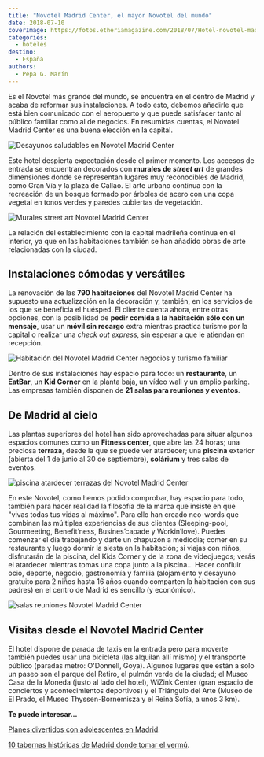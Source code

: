```yaml
---
title: "Novotel Madrid Center, el mayor Novotel del mundo"
date: 2018-07-10
coverImage: https://fotos.etheriamagazine.com/2018/07/Hotel-novotel-madrid-center-2.jpg
categories: 
  - hoteles
destino: 
  - España
authors: 
  - Pepa G. Marín
---
```


Es el Novotel más grande del mundo, se encuentra en el centro de Madrid y acaba de 
reformar sus instalaciones. A todo esto, debemos añadirle que está bien comunicado con 
el aeropuerto y que puede satisfacer tanto al público familiar como al de negocios. En 
resumidas cuentas, el Novotel Madrid Center es una buena elección en la capital. 

![Desayunos saludables en Novotel Madrid Center](https://fotos.etheriamagazine.com/2018/07/Hotel-novotel-madrid-center-3.jpg "Los días comienzan en Novotel Madrid Center con un buen desayuno.")

Este hotel despierta expectación desde el primer momento. Los accesos de entrada se 
encuentran decorados con **murales de _street art_** de grandes dimensiones donde se 
representan lugares muy reconocibles de Madrid, como Gran Vía y la plaza de Callao. El 
arte urbano continua con la recreación de un bosque formado por árboles de acero con una 
copa vegetal en tonos verdes y paredes cubiertas de vegetación. 

![Murales street art Novotel Madrid Center](https://fotos.etheriamagazine.com/2018/07/Hotel-novotel-madrid-center-7.jpg "Murales de street art reciben al huésped.")

La relación del establecimiento con la capital madrileña continua en el interior, ya que 
en las habitaciones también se han añadido obras de arte relacionadas con la ciudad. 

## Instalaciones cómodas y versátiles

La renovación de las **790 habitaciones** del Novotel Madrid Center ha supuesto una 
actualización en la decoración y, también, en los servicios de los que se beneficia el 
huésped. El cliente cuenta ahora, entre otras opciones, con la posibilidad de **pedir 
comida a la habitación sólo con un mensaje**, usar un **móvil sin recargo** extra 
mientras practica turismo por la capital o realizar una _check out express_, sin esperar 
a que le atiendan en recepción. 

![Habitación del Novotel Madrid Center negocios y turismo familiar](https://fotos.etheriamagazine.com/2018/07/Hotel-novotel-madrid-center-1.jpg "Habitación standard del Novotel Madrid Center.")

Dentro de sus instalaciones hay espacio para todo: un **restaurante**, un **EatBar**, un 
**Kid Corner** en la planta baja, un vídeo wall y un amplio parking. Las empresas 
también disponen de **21 salas para reuniones y eventos**. 

## De Madrid al cielo

Las plantas superiores del hotel han sido aprovechadas para situar algunos espacios 
comunes como un **Fitness center**, que abre las 24 horas; una preciosa **terraza**, 
desde la que se puede ver atardecer; una **piscina** exterior (abierta del 1 de junio al 
30 de septiembre), **solárium** y tres salas de eventos. 

![piscina atardecer terrazas del Novotel Madrid Center](https://fotos.etheriamagazine.com/2018/07/Hotel-novotel-madrid-center-2.jpg "La piscina se encuentra en la terraza del hotel.")

En este Novotel, como hemos podido comprobar, hay espacio para todo, también para hacer 
realidad la filosofía de la marca que insiste en que "vivas todas tus vidas al máximo". 
Para ello han creado neo-words que combinan las múltiples experiencias de sus clientes 
(Sleeping-pool, Gourmeeting, Benefit’ness, Busines’capade y Workin’love). Puedes 
comenzar el día trabajando y darte un chapuzón a mediodía; comer en su restaurante y 
luego dormir la siesta en la habitación; si viajas con niños, disfrutarán de la piscina, 
del Kids Corner y de la zona de videojuegos; verás el atardecer mientras tomas una copa 
junto a la piscina... Hacer confluir ocio, deporte, negocio, gastronomía y familia 
(alojamiento y desayuno gratuito para 2 niños hasta 16 años cuando comparten la 
habitación con sus padres) en el centro de Madrid es sencillo (y económico). 

![salas reuniones Novotel Madrid Center](https://fotos.etheriamagazine.com/2018/07/Hotel-novotel-madrid-center-6.jpg "Sala de reunión del Novotel Madrid Center.")

## Visitas desde el Novotel Madrid Center

El hotel dispone de parada de taxis en la entrada pero para moverte también puedes usar 
una bicicleta (las alquilan allí mismo) y el transporte público (paradas metro: 
O'Donnell, Goya). Algunos lugares que están a solo un paseo son el parque del Retiro, el 
pulmón verde de la ciudad; el Museo Casa de la Moneda (justo al lado del hotel), WiZink 
Center (gran espacio de conciertos y acontecimientos deportivos) y el Triángulo del Arte 
(Museo de El Prado, el Museo Thyssen-Bornemisza y el Reina Sofía, a unos 3 km). 

**Te puede interesar...** 

[Planes divertidos con adolescentes en 
Madrid](https://etheriamagazine.com/2022/12/16/planes-adolescentes-madrid/). 

[10 tabernas históricas de Madrid donde tomar el 
vermú](https://etheriamagazine.com/2022/05/20/tabernas-historicas-de-madrid/).
